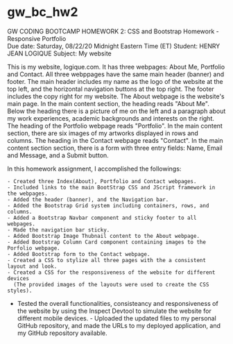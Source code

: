 # gw_bc_hw2

GW CODING BOOTCAMP
HOMEWORK 2: CSS and Bootstrap Homework - Responsive Portfolio   
Due date: Saturday, 08/22/20 Midnight Eastern Time (ET)
Student: HENRY JEAN LOGIQUE
Subject: My website

This is my website, logique.com. It has three webpages: About Me, Portfolio and Contact. All three
webppages have the same main header (banner) and footer. The main header includes my name as the 
logo of the website at the top left, and the horizontal navigation buttons at the top right. The 
footer includes the copy right for my website. The About webpage is the website's main page. In 
the main content section, the heading reads "About Me". Below the heading there is a picture of me 
on the left and a paragraph about my work experiences, academic backgrounds and interests on the 
right. The heading of the Portfolio webpage reads "Portfolio". In the main content section, there 
are six images of my artworks displayed in rows and columns. The heading in the Contact webpage 
reads "Contact". In the main content section section, there is a form with three entry fields: 
Name, Email and Message, and a Submit button.



In this homework assignment, I accomplished the followings:

    - Created three Index(About), Portfolio and Contact webpages.
    - Included links to the main BootStrap CSS and JScript framework in the webpages.
    - Added the header (banner), and the Navigation bar.
    - Added the Bootstrap Grid system including containers, rows, and columns.
    - Added a Bootstrap Navbar component and sticky footer to all webpages.
    - Made the navigation bar sticky.
    - Added Bootstrap Image Thubnail content to the About webpage.
    - Added Bootstrap Column Card component containing images to the Porfolio webpage. 
    - Added Bootstrap form to the Contact webpage.
    - Created a CSS to stylize all three pages with the a consistent layout and look.
    - Created a CSS for the responsiveness of the website for different devices
      (The provided images of the layouts were used to create the CSS styles).
   -  Tested the overall functionalities, consisteancy and responsiveness of the website 
      by using the Inspect Devtool to simulate the website for different mobile devices.
    - Uploaded the updated files to my personal GitHub repository, and made the URLs to 
      my deployed application, and my GitHub repository available.